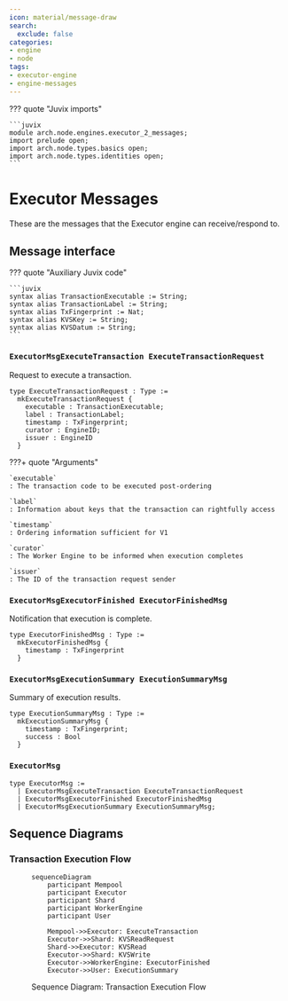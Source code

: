 ```yaml
---
icon: material/message-draw
search:
  exclude: false
categories:
- engine
- node
tags:
- executor-engine
- engine-messages
---
```


??? quote "Juvix imports"

    ```juvix
    module arch.node.engines.executor_2_messages;
    import prelude open;
    import arch.node.types.basics open;
    import arch.node.types.identities open;
    ```

# Executor Messages

These are the messages that the Executor engine can receive/respond to.

## Message interface

??? quote "Auxiliary Juvix code"

    ```juvix
    syntax alias TransactionExecutable := String;
    syntax alias TransactionLabel := String;
    syntax alias TxFingerprint := Nat;
    syntax alias KVSKey := String;
    syntax alias KVSDatum := String;
    ```

### `ExecutorMsgExecuteTransaction ExecuteTransactionRequest`

Request to execute a transaction.

<!-- --8<-- [start:ExecuteTransactionRequest] -->
```juvix
type ExecuteTransactionRequest : Type :=
  mkExecuteTransactionRequest {
    executable : TransactionExecutable;
    label : TransactionLabel;
    timestamp : TxFingerprint;
    curator : EngineID;
    issuer : EngineID
  }
```
<!-- --8<-- [end:ExecuteTransactionRequest] -->

???+ quote "Arguments"

    `executable`
    : The transaction code to be executed post-ordering

    `label`
    : Information about keys that the transaction can rightfully access

    `timestamp`
    : Ordering information sufficient for V1

    `curator`
    : The Worker Engine to be informed when execution completes

    `issuer`
    : The ID of the transaction request sender

### `ExecutorMsgExecutorFinished ExecutorFinishedMsg`

Notification that execution is complete.

<!-- --8<-- [start:ExecutorFinishedMsg] -->
```juvix
type ExecutorFinishedMsg : Type :=
  mkExecutorFinishedMsg {
    timestamp : TxFingerprint
  }
```
<!-- --8<-- [end:ExecutorFinishedMsg] -->

### `ExecutorMsgExecutionSummary ExecutionSummaryMsg`

Summary of execution results.

<!-- --8<-- [start:ExecutionSummaryMsg] -->
```juvix
type ExecutionSummaryMsg : Type :=
  mkExecutionSummaryMsg {
    timestamp : TxFingerprint;
    success : Bool
  }
```
<!-- --8<-- [end:ExecutionSummaryMsg] -->

### `ExecutorMsg`

<!-- --8<-- [start:ExecutorMsg] -->
```juvix
type ExecutorMsg :=
  | ExecutorMsgExecuteTransaction ExecuteTransactionRequest
  | ExecutorMsgExecutorFinished ExecutorFinishedMsg
  | ExecutorMsgExecutionSummary ExecutionSummaryMsg;
```
<!-- --8<-- [end:ExecutorMsg] -->

## Sequence Diagrams

### Transaction Execution Flow

<!-- --8<-- [start:message-sequence-diagram] -->
<figure markdown="span">

```mermaid
sequenceDiagram
    participant Mempool
    participant Executor
    participant Shard
    participant WorkerEngine
    participant User

    Mempool->>Executor: ExecuteTransaction
    Executor->>Shard: KVSReadRequest
    Shard->>Executor: KVSRead
    Executor->>Shard: KVSWrite
    Executor->>WorkerEngine: ExecutorFinished
    Executor->>User: ExecutionSummary
```

<figcaption markdown="span">
Sequence Diagram: Transaction Execution Flow
</figcaption>
</figure>
<!-- --8<-- [end:message-sequence-diagram] -->
